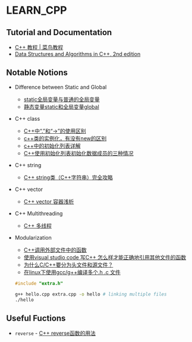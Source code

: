 # LEARN_CPP

## Tutorial and Documentation

- [C++ 教程 | 菜鸟教程](https://www.runoob.com/cplusplus)
- [Data Structures and Algorithms in C++, 2nd edition](http://file.allitebooks.com/20151209/Data%20Structures%20and%20Algorithms%20in%20C++,%202nd%20edition.pdf)

## Notable Notions

- Difference between Static and Global
  - [static全局变量与普通的全局变量](https://www.cnblogs.com/foolish-xc/p/11042758.html)
  - [静态变量static和全局变量global](https://www.cnblogs.com/bluestorm/archive/2011/07/18/2298161.html)

- C++ class
  - [C++中“.”和“->”的使用区别](https://blog.csdn.net/u013719339/article/details/80611509)
  - [c++类的实例化，有没有new的区别](https://www.cnblogs.com/chris-cp/p/3578976.html)
  - [c++中的初始化列表详解](https://blog.csdn.net/lws123253/article/details/80368047)
  - [C++使用初始化列表初始化数据成员的三种情况](https://blog.csdn.net/yhc166188/article/details/81586549)

- C++ string
  - [C++ string类（C++字符串）完全攻略](http://c.biancheng.net/view/400.html)

- C++ vector
  - [C++ vector 容器浅析](https://www.runoob.com/w3cnote/cpp-vector-container-analysis.html)

- C++ Multithreading
  - [C++ 多线程](https://www.runoob.com/cplusplus/cpp-multithreading.html)

- Modularization
  - [C++调用外部文件中的函数](https://www.cnblogs.com/yl9201/p/9644498.html)
  - [使用visual studio code 写C++ 怎么样才能正确地引用其他文件的函数](https://segmentfault.com/q/1010000015905887)
  - [为什么C/C++要分为头文件和源文件？](https://www.zhihu.com/question/280665935?sort=created)
  - [在linux下使用gcc/g++编译多个.h .c 文件](https://www.jianshu.com/p/e5c6a255076b)

  ```cpp
  #include "extra.h"
  ```
  
  ```bash
  g++ hello.cpp extra.cpp -o hello # linking multiple files
  ./hello
  ```

## Useful Fuctions

- ```reverse``` - [C++ reverse函数的用法](https://www.cnblogs.com/yuanch2019/p/11591995.html)
